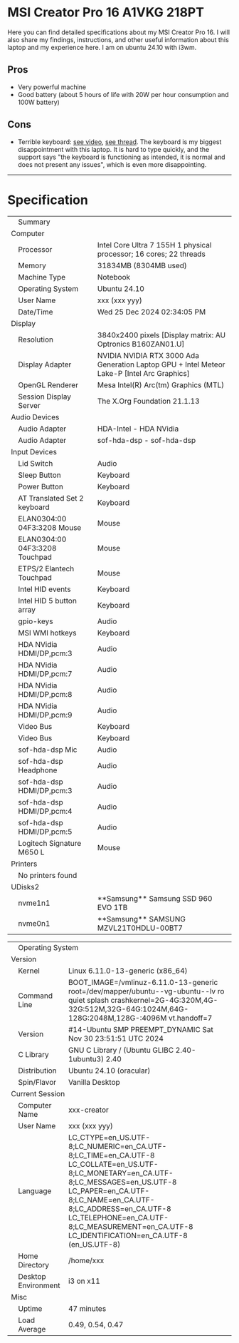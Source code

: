 # MSI Creator Pro 16 A1VKG 218PT

Here you can find detailed specifications about my MSI Creator Pro 16. I will also share my findings, instructions, and other useful information about this laptop and my experience here.
I am on ubuntu 24.10 with i3wm. 

## Pros
- Very powerful machine
- Good battery (about 5 hours of life with 20W per hour consumption and 100W battery)

## Cons

- Terrible keyboard: [see video](https://www.youtube.com/watch?v=ivyszklO2wE), [see thread](https://forum-en.msi.com/index.php?threads%2Fmsi-creator-16-terrible-keyboard.407300%2F).
  The keyboard is my biggest disappointment with this laptop. It is hard to type quickly, and the support says "the keyboard is functioning as intended, it is normal and does not present any issues", which is even more disappointing.

---

# Specification

<table>

<tbody>

<tr>

<td class="icon_subtitle"></td>

<td colspan="2" class="stitle">Summary</td>

</tr>

<tr>

<td colspan="3" class="sstitle">Computer</td>

</tr>

<tr>

<td class="icon"></td>

<td class="field">Processor</td>

<td class="value">Intel Core Ultra 7 155H 1 physical processor; 16 cores; 22 threads</td>

</tr>

<tr>

<td class="icon"></td>

<td class="field">Memory</td>

<td class="value">31834MB (8304MB used)</td>

</tr>

<tr>

<td class="icon"></td>

<td class="field">Machine Type</td>

<td class="value">Notebook</td>

</tr>

<tr>

<td class="icon"></td>

<td class="field">Operating System</td>

<td class="value">Ubuntu 24.10</td>

</tr>

<tr>

<td class="icon"></td>

<td class="field">User Name</td>

<td class="value">xxx (xxx yyy)</td>

</tr>

<tr>

<td class="icon"></td>

<td class="field">Date/Time</td>

<td class="value">Wed 25 Dec 2024 02:34:05 PM</td>

</tr>

<tr>

<td colspan="3" class="sstitle">Display</td>

</tr>

<tr>

<td class="icon"></td>

<td class="field">Resolution</td>

<td class="value">3840x2400 pixels [Display matrix: AU Optronics B160ZAN01.U]</td>

</tr>

<tr>

<td class="icon"></td>

<td class="field">Display Adapter</td>

<td class="value">NVIDIA NVIDIA RTX 3000 Ada Generation Laptop GPU + Intel Meteor Lake-P [Intel Arc Graphics]</td>

</tr>

<tr>

<td class="icon"></td>

<td class="field">OpenGL Renderer</td>

<td class="value">Mesa Intel(R) Arc(tm) Graphics (MTL)</td>

</tr>

<tr>

<td class="icon"></td>

<td class="field">Session Display Server</td>

<td class="value">The X.Org Foundation 21.1.13</td>

</tr>

<tr>

<td colspan="3" class="sstitle">Audio Devices</td>

</tr>

<tr>

<td class="icon"></td>

<td class="field">Audio Adapter</td>

<td class="value">HDA-Intel - HDA NVidia</td>

</tr>

<tr>

<td class="icon"></td>

<td class="field">Audio Adapter</td>

<td class="value">sof-hda-dsp - sof-hda-dsp</td>

</tr>

<tr>

<td colspan="3" class="sstitle">Input Devices</td>

</tr>

<tr>

<td class="icon"></td>

<td class="field">Lid Switch</td>

<td class="value">Audio</td>

</tr>

<tr>

<td class="icon"></td>

<td class="field">Sleep Button</td>

<td class="value">Keyboard</td>

</tr>

<tr>

<td class="icon"></td>

<td class="field">Power Button</td>

<td class="value">Keyboard</td>

</tr>

<tr>

<td class="icon"></td>

<td class="field">AT Translated Set 2 keyboard</td>

<td class="value">Keyboard</td>

</tr>

<tr>

<td class="icon"></td>

<td class="field">ELAN0304:00 04F3:3208 Mouse</td>

<td class="value">Mouse</td>

</tr>

<tr>

<td class="icon"></td>

<td class="field">ELAN0304:00 04F3:3208 Touchpad</td>

<td class="value">Mouse</td>

</tr>

<tr>

<td class="icon"></td>

<td class="field">ETPS/2 Elantech Touchpad</td>

<td class="value">Mouse</td>

</tr>

<tr>

<td class="icon"></td>

<td class="field">Intel HID events</td>

<td class="value">Keyboard</td>

</tr>

<tr>

<td class="icon"></td>

<td class="field">Intel HID 5 button array</td>

<td class="value">Keyboard</td>

</tr>

<tr>

<td class="icon"></td>

<td class="field">gpio-keys</td>

<td class="value">Audio</td>

</tr>

<tr>

<td class="icon"></td>

<td class="field">MSI WMI hotkeys</td>

<td class="value">Keyboard</td>

</tr>

<tr>

<td class="icon"></td>

<td class="field">HDA NVidia HDMI/DP,pcm:3</td>

<td class="value">Audio</td>

</tr>

<tr>

<td class="icon"></td>

<td class="field">HDA NVidia HDMI/DP,pcm:7</td>

<td class="value">Audio</td>

</tr>

<tr>

<td class="icon"></td>

<td class="field">HDA NVidia HDMI/DP,pcm:8</td>

<td class="value">Audio</td>

</tr>

<tr>

<td class="icon"></td>

<td class="field">HDA NVidia HDMI/DP,pcm:9</td>

<td class="value">Audio</td>

</tr>

<tr>

<td class="icon"></td>

<td class="field">Video Bus</td>

<td class="value">Keyboard</td>

</tr>

<tr>

<td class="icon"></td>

<td class="field">Video Bus</td>

<td class="value">Keyboard</td>

</tr>

<tr>

<td class="icon"></td>

<td class="field">sof-hda-dsp Mic</td>

<td class="value">Audio</td>

</tr>

<tr>

<td class="icon"></td>

<td class="field">sof-hda-dsp Headphone</td>

<td class="value">Audio</td>

</tr>

<tr>

<td class="icon"></td>

<td class="field">sof-hda-dsp HDMI/DP,pcm:3</td>

<td class="value">Audio</td>

</tr>

<tr>

<td class="icon"></td>

<td class="field">sof-hda-dsp HDMI/DP,pcm:4</td>

<td class="value">Audio</td>

</tr>

<tr>

<td class="icon"></td>

<td class="field">sof-hda-dsp HDMI/DP,pcm:5</td>

<td class="value">Audio</td>

</tr>

<tr>

<td class="icon"></td>

<td class="field">Logitech Signature M650 L</td>

<td class="value">Mouse</td>

</tr>

<tr>

<td colspan="3" class="sstitle">Printers</td>

</tr>

<tr>

<td class="icon"></td>

<td class="field">No printers found</td>

<td class="value"></td>

</tr>

<tr>

<td colspan="3" class="sstitle">UDisks2</td>

</tr>

<tr>

<td class="icon"></td>

<td class="field">nvme1n1</td>

<td class="value"><span background="#cccccc" color="#010101">**Samsung**</span> Samsung SSD 960 EVO 1TB</td>

</tr>

<tr>

<td class="icon"></td>

<td class="field">nvme0n1</td>

<td class="value"><span background="#cccccc" color="#010101">**Samsung**</span> SAMSUNG MZVL21T0HDLU-00BT7</td>

</tr>

</tbody>

</table>

<table>

<tbody>

<tr>

<td class="icon_subtitle"></td>

<td colspan="2" class="stitle">Operating System</td>

</tr>

<tr>

<td colspan="3" class="sstitle">Version</td>

</tr>

<tr>

<td class="icon"></td>

<td class="field">Kernel</td>

<td class="value">Linux 6.11.0-13-generic (x86_64)</td>

</tr>

<tr>

<td class="icon"></td>

<td class="field">Command Line</td>

<td class="value">BOOT_IMAGE=/vmlinuz-6.11.0-13-generic root=/dev/mapper/ubuntu--vg-ubuntu--lv ro quiet splash crashkernel=2G-4G:320M,4G-32G:512M,32G-64G:1024M,64G-128G:2048M,128G-:4096M vt.handoff=7</td>

</tr>

<tr>

<td class="icon"></td>

<td class="field">Version</td>

<td class="value">#14-Ubuntu SMP PREEMPT_DYNAMIC Sat Nov 30 23:51:51 UTC 2024</td>

</tr>

<tr>

<td class="icon"></td>

<td class="field">C Library</td>

<td class="value">GNU C Library / (Ubuntu GLIBC 2.40-1ubuntu3) 2.40</td>

</tr>

<tr>

<td class="icon"></td>

<td class="field">Distribution</td>

<td class="value">Ubuntu 24.10 (oracular)</td>

</tr>

<tr>

<td class="icon"></td>

<td class="field">Spin/Flavor</td>

<td class="value">Vanilla Desktop</td>

</tr>

<tr>

<td colspan="3" class="sstitle">Current Session</td>

</tr>

<tr>

<td class="icon"></td>

<td class="field">Computer Name</td>

<td class="value">xxx-creator</td>

</tr>

<tr>

<td class="icon"></td>

<td class="field">User Name</td>

<td class="value">xxx (xxx yyy)</td>

</tr>

<tr>

<td class="icon"></td>

<td class="field">Language</td>

<td class="value">LC_CTYPE=en_US.UTF-8;LC_NUMERIC=en_CA.UTF-8;LC_TIME=en_CA.UTF-8 LC_COLLATE=en_US.UTF-8;LC_MONETARY=en_CA.UTF-8;LC_MESSAGES=en_US.UTF-8 LC_PAPER=en_CA.UTF-8;LC_NAME=en_CA.UTF-8;LC_ADDRESS=en_CA.UTF-8 LC_TELEPHONE=en_CA.UTF-8;LC_MEASUREMENT=en_CA.UTF-8 LC_IDENTIFICATION=en_CA.UTF-8 (en_US.UTF-8)</td>

</tr>

<tr>

<td class="icon"></td>

<td class="field">Home Directory</td>

<td class="value">/home/xxx</td>

</tr>

<tr>

<td class="icon"></td>

<td class="field">Desktop Environment</td>

<td class="value">i3 on x11</td>

</tr>

<tr>

<td colspan="3" class="sstitle">Misc</td>

</tr>

<tr>

<td class="icon"></td>

<td class="field">Uptime</td>

<td class="value">47 minutes</td>

</tr>

<tr>

<td class="icon"></td>

<td class="field">Load Average</td>

<td class="value">0.49, 0.54, 0.47</td>

</tr>

</tbody>

</table>
